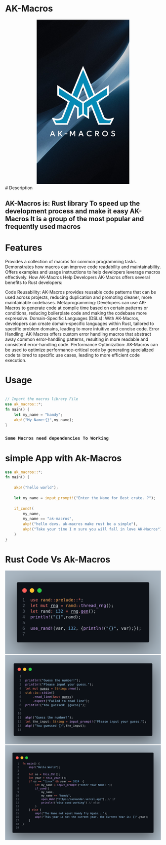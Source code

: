 # AK-Macros
<div style="text-align:center;">
  <img src="target/a-captivating-3d-render-of-a-sleek-and-modern-logo-_0LERj17QDmeAAbEqayczw-ZOIVHCP6TOmUnlLugiVzgA.jpeg" alt="Image Description" width="300px">
</div>
# Description

## AK-Macros is: Rust library To speed up the development process and make it easy AK-Macros It is a group of the most popular and frequently used macros 

# Features

Provides a collection of macros for common programming tasks.
Demonstrates how macros can improve code readability and maintainability.
Offers examples and usage instructions to help developers leverage macros effectively.
How AK-Macros Help Developers
AK-Macros offers several benefits to Rust developers:

Code Reusability: AK-Macros provides reusable code patterns that can be used across projects, reducing duplication and promoting cleaner, more maintainable codebases.
Metaprogramming: Developers can use AK-Macros to generate code at compile time based on certain patterns or conditions, reducing boilerplate code and making the codebase more expressive.
Domain-Specific Languages (DSLs): With AK-Macros, developers can create domain-specific languages within Rust, tailored to specific problem domains, leading to more intuitive and concise code.
Error Handling: AK-Macros offers custom error handling macros that abstract away common error-handling patterns, resulting in more readable and consistent error-handling code.
Performance Optimization: AK-Macros can be used to optimize performance-critical code by generating specialized code tailored to specific use cases, leading to more efficient code execution.

# Usage

```rust

// Import the macros library File
use ak_macros::*;
fn main() {
    let my_name = "hamdy";
    akp!("My Name:{}",my_name);
}
```

### `Some Macros need dependencies To Working`

# simple App with Ak-Macros

```rust
use ak_macros::*;
fn main() {

    akp!("hello world");

    let my_name = input_prompt!("Enter the Name for Best crate. ?");

    if_cond!(
        my_name,
        my_name == "ak-macros",
        akp!("hello devs. ak-macros make rust be a simple"),
        akp!("Take your time I m sure you will fall in love AK-Macros")
    )
}
```

# Rust Code Vs Ak-Macros

![Image Description](target/IMG_20240424_064108_421.png)
![Image Description](target/IMG_20240424_064108_839.png)
![Image Description](target/Example.png)
